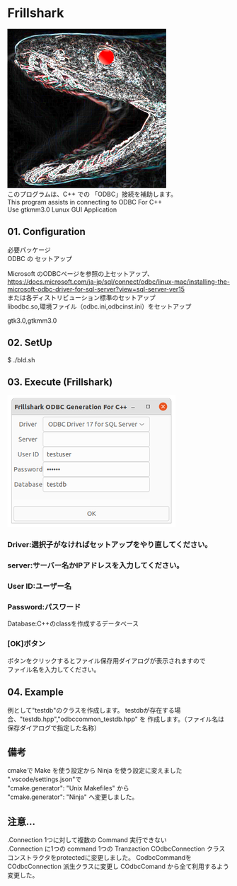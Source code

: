 # Frillshark  
![Fril Shark](image/rabuka.png)  
このプログラムは、C++ での 「ODBC」接続を補助します。  
This program assists in connecting to ODBC For C++  
Use gtkmm3.0 Lunux GUI Application
  
## 01. Configuration  
 必要パッケージ  
 ODBC の セットアップ  
   
 Microsoft のODBCページを参照の上セットアップ、  
 https://docs.microsoft.com/ja-jp/sql/connect/odbc/linux-mac/installing-the-microsoft-odbc-driver-for-sql-server?view=sql-server-ver15  
または各ディストリビューション標準のセットアップ  
libodbc.so,環境ファイル（odbc.ini,odbcinst.ini）をセットアップ  

gtk3.0,gtkmm3.0  
  
## 02. SetUp
$ ./bld.sh  

## 03. Execute (Frillshark)  
![Frilsharkform](image/FrillsharkScreenshot.png)  
### Driver:選択子がなければセットアップをやり直してください。  
### server:サーバー名かIPアドレスを入力してください。  
### User ID:ユーザー名  
### Password:パスワード  
Database:C++のclassを作成するデータベース  
### [OK]ボタン   
ボタンをクリックするとファイル保存用ダイアログが表示されますので  
ファイル名を入力してください。  

## 04. Example  
例として"testdb"のクラスを作成します。
testdbが存在する場合、"testdb.hpp","odbccommon_testdb.hpp" を
作成します。（ファイル名は保存ダイアログで指定した名称）  


## 備考  
cmakeで Make を使う設定から Ninja を使う設定に変えました  
".vscode/settings.json"で  
"cmake.generator": "Unix Makefiles" から  
"cmake.generator": "Ninja" へ変更しました。  
  
## 注意...  
.Connection 1つに対して複数の Command 実行できない  
.Connection に1つの command 1つの Tranzaction
COdbcConnection クラス コンストラクタをprotectedに変更しました。
CodbcCommandを COdbcConnection 派生クラスに変更し COdbcComand から全て利用するよう変更した。
  